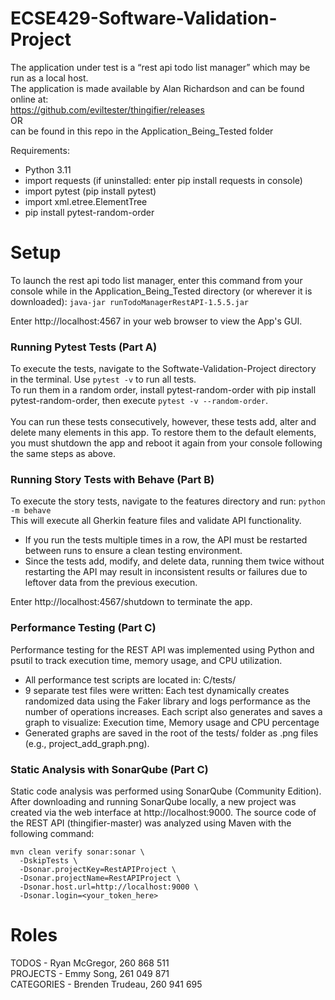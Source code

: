 # ECSE429-Software-Validation-Project
 The application under test is a “rest api todo list manager” which may be run as a local host.\
 The application is made available by Alan Richardson and can be found online at:\
 https://github.com/eviltester/thingifier/releases \
 OR\
 can be found in this repo in the Application_Being_Tested folder
 
Requirements:
 - Python 3.11
 - import requests (if uninstalled: enter pip install requests in console)
 - import pytest   (pip install pytest)
 - import xml.etree.ElementTree 
 - pip install pytest-random-order
# Setup
To launch the rest api todo list manager, enter this command from your console while in the Application_Being_Tested directory (or wherever it is downloaded): ```java-jar runTodoManagerRestAPI-1.5.5.jar```

Enter http://localhost:4567 in your web browser to view the App's GUI.

### Running Pytest Tests (Part A)
To execute the tests, navigate to the Softwate-Validation-Project directory in the terminal. Use ```pytest -v``` to run all tests.\
To run them in a random order, install pytest-random-order with pip install pytest-random-order, then execute ```pytest -v --random-order```.\
\
You can run these tests consecutively, however, these tests add, alter and delete many elements in this app. To restore them to the default elements, you must shutdown the app and reboot it again from your console following the same steps as above.

### Running Story Tests with Behave (Part B)
To execute the story tests, navigate to the features directory and run: ```python -m behave```\
This will execute all Gherkin feature files and validate API functionality.

* If you run the tests multiple times in a row, the API must be restarted between runs to ensure a clean testing environment.
* Since the tests add, modify, and delete data, running them twice without restarting the API may result in inconsistent results or failures due to leftover data from the previous execution.

Enter http://localhost:4567/shutdown to terminate the app.

### Performance Testing (Part C)
Performance testing for the REST API was implemented using Python and psutil to track execution time, memory usage, and CPU utilization.

* All performance test scripts are located in: C/tests/
* 9 separate test files were written: Each test dynamically creates randomized data using the Faker library and logs performance as the number of operations increases. Each script also generates and saves a graph to visualize: Execution time, Memory usage and CPU percentage
* Generated graphs are saved in the root of the tests/ folder as .png files (e.g., project_add_graph.png).

### Static Analysis with SonarQube (Part C)
Static code analysis was performed using SonarQube (Community Edition). After downloading and running SonarQube locally, a new project was created via the web interface at http://localhost:9000. The source code of the REST API (thingifier-master) was analyzed using Maven with the following command:
```
mvn clean verify sonar:sonar \
  -DskipTests \
  -Dsonar.projectKey=RestAPIProject \
  -Dsonar.projectName=RestAPIProject \
  -Dsonar.host.url=http://localhost:9000 \
  -Dsonar.login=<your_token_here>
```

# Roles
TODOS       - Ryan McGregor, 260 868 511 \
PROJECTS    - Emmy Song, 261 049 871 \
CATEGORIES  - Brenden Trudeau, 260 941 695

